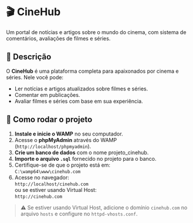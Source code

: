 # 🎬 CineHub

Um portal de notícias e artigos sobre o mundo do cinema, com sistema de comentários, avaliações de filmes e séries.

## 📝 Descrição

O **CineHub** é uma plataforma completa para apaixonados por cinema e séries. Nele você pode:

- Ler notícias e artigos atualizados sobre filmes e séries.
- Comentar em publicações.
- Avaliar filmes e séries com base em sua experiência.

## 🚀 Como rodar o projeto

1. **Instale e inicie o WAMP** no seu computador.
2. Acesse o **phpMyAdmin** através do WAMP (`http://localhost/phpmyadmin`).
3. **Crie um banco de dados** com o nome projeto_cinehub.
4. **Importe o arquivo `.sql`** fornecido no projeto para o banco.
5. Certifique-se de que o projeto está em:  
   `C:\wamp64\www\cinehub.com`
6. Acesse no navegador:  
   `http://localhost/cinehub.com`  
   ou se estiver usando Virtual Host:  
   `http://cinehub.com`

> ⚠️ Se estiver usando Virtual Host, adicione o domínio `cinehub.com` no arquivo `hosts` e configure no `httpd-vhosts.conf`.

